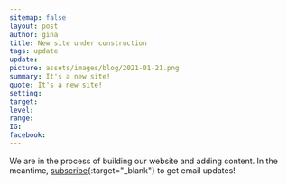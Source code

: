 ```yaml
---
sitemap: false
layout: post
author: gina
title: New site under construction
tags: update
update:
picture: assets/images/blog/2021-01-21.png
summary: It's a new site!
quote: It's a new site!
setting:
target:
level:
range:
IG:
facebook:
---
```


We are in the process of building our website and adding content. In the meantime, [subscribe](http://eepurl.com/hojSrv){:target="_blank"} to get email updates!
